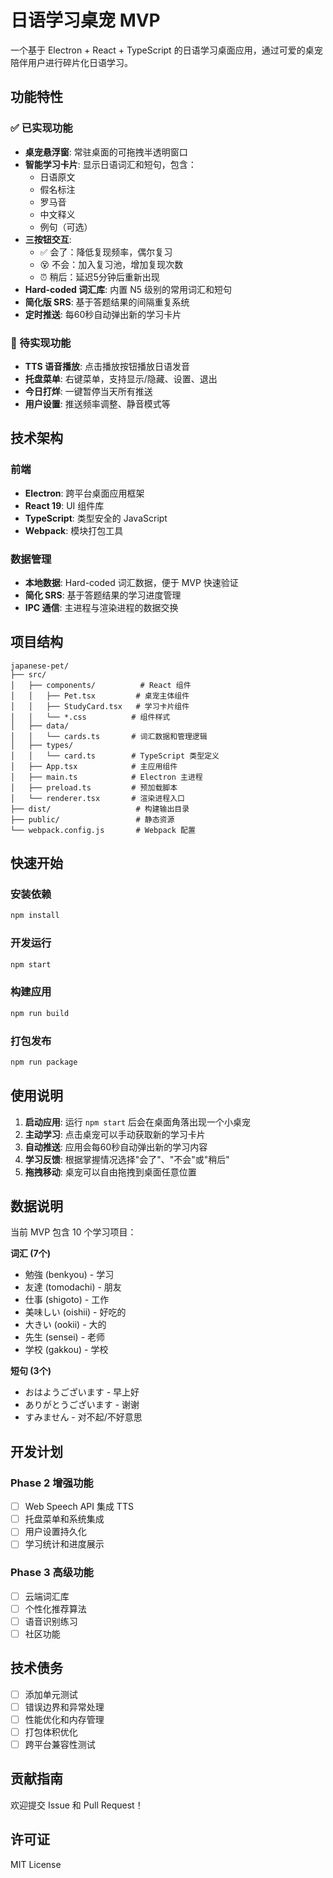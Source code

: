 # 日语学习桌宠 MVP

一个基于 Electron + React + TypeScript 的日语学习桌面应用，通过可爱的桌宠陪伴用户进行碎片化日语学习。

## 功能特性

### ✅ 已实现功能

- **桌宠悬浮窗**: 常驻桌面的可拖拽半透明窗口
- **智能学习卡片**: 显示日语词汇和短句，包含：
  - 日语原文
  - 假名标注
  - 罗马音
  - 中文释义
  - 例句（可选）
- **三按钮交互**: 
  - ✅ 会了：降低复现频率，偶尔复习
  - 😵 不会：加入复习池，增加复现次数
  - ⏰ 稍后：延迟5分钟后重新出现
- **Hard-coded 词汇库**: 内置 N5 级别的常用词汇和短句
- **简化版 SRS**: 基于答题结果的间隔重复系统
- **定时推送**: 每60秒自动弹出新的学习卡片

### 🚧 待实现功能

- **TTS 语音播放**: 点击播放按钮播放日语发音
- **托盘菜单**: 右键菜单，支持显示/隐藏、设置、退出
- **今日打烊**: 一键暂停当天所有推送
- **用户设置**: 推送频率调整、静音模式等

## 技术架构

### 前端
- **Electron**: 跨平台桌面应用框架
- **React 19**: UI 组件库
- **TypeScript**: 类型安全的 JavaScript
- **Webpack**: 模块打包工具

### 数据管理
- **本地数据**: Hard-coded 词汇数据，便于 MVP 快速验证
- **简化 SRS**: 基于答题结果的学习进度管理
- **IPC 通信**: 主进程与渲染进程的数据交换

## 项目结构

```
japanese-pet/
├── src/
│   ├── components/          # React 组件
│   │   ├── Pet.tsx         # 桌宠主体组件
│   │   ├── StudyCard.tsx   # 学习卡片组件
│   │   └── *.css          # 组件样式
│   ├── data/
│   │   └── cards.ts       # 词汇数据和管理逻辑
│   ├── types/
│   │   └── card.ts        # TypeScript 类型定义
│   ├── App.tsx            # 主应用组件
│   ├── main.ts            # Electron 主进程
│   ├── preload.ts         # 预加载脚本
│   └── renderer.tsx       # 渲染进程入口
├── dist/                   # 构建输出目录
├── public/                 # 静态资源
└── webpack.config.js       # Webpack 配置
```

## 快速开始

### 安装依赖
```bash
npm install
```

### 开发运行
```bash
npm start
```

### 构建应用
```bash
npm run build
```

### 打包发布
```bash
npm run package
```

## 使用说明

1. **启动应用**: 运行 `npm start` 后会在桌面角落出现一个小桌宠
2. **主动学习**: 点击桌宠可以手动获取新的学习卡片
3. **自动推送**: 应用会每60秒自动弹出新的学习内容
4. **学习反馈**: 根据掌握情况选择"会了"、"不会"或"稍后"
5. **拖拽移动**: 桌宠可以自由拖拽到桌面任意位置

## 数据说明

当前 MVP 包含 10 个学习项目：

**词汇 (7个)**
- 勉強 (benkyou) - 学习
- 友達 (tomodachi) - 朋友  
- 仕事 (shigoto) - 工作
- 美味しい (oishii) - 好吃的
- 大きい (ookii) - 大的
- 先生 (sensei) - 老师
- 学校 (gakkou) - 学校

**短句 (3个)**
- おはようございます - 早上好
- ありがとうございます - 谢谢
- すみません - 对不起/不好意思

## 开发计划

### Phase 2 增强功能
- [ ] Web Speech API 集成 TTS
- [ ] 托盘菜单和系统集成
- [ ] 用户设置持久化
- [ ] 学习统计和进度展示

### Phase 3 高级功能
- [ ] 云端词汇库
- [ ] 个性化推荐算法
- [ ] 语音识别练习
- [ ] 社区功能

## 技术债务

- [ ] 添加单元测试
- [ ] 错误边界和异常处理
- [ ] 性能优化和内存管理
- [ ] 打包体积优化
- [ ] 跨平台兼容性测试

## 贡献指南

欢迎提交 Issue 和 Pull Request！

## 许可证

MIT License